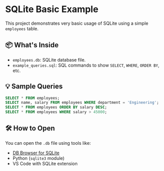 # SQLite Basic Example

This project demonstrates very basic usage of SQLite using a simple `employees` table.

## 📦 What's Inside

- `employees.db`: SQLite database file.
- `example_queries.sql`: SQL commands to show `SELECT`, `WHERE`, `ORDER BY`, etc.

## 💡 Sample Queries

```sql
SELECT * FROM employees;
SELECT name, salary FROM employees WHERE department = 'Engineering';
SELECT * FROM employees ORDER BY salary DESC;
SELECT * FROM employees WHERE salary > 45000;
```

## 🛠 How to Open

You can open the `.db` file using tools like:

- [DB Browser for SQLite](https://sqlitebrowser.org/)
- Python (`sqlite3` module)
- VS Code with SQLite extension